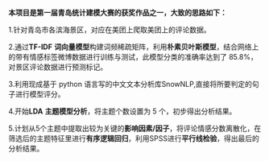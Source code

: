 **本项目是第一届青岛统计建模大赛的获奖作品之一，大致的思路如下：**

1.针对青岛市各滨海景区，对应在美团上爬取美团上的评论数据。

2.通过**TF-IDF** **词向量模型**构建词频稀疏矩阵，利用**朴素贝叶斯模型**，结合网络上的带有情感标签微博数据进行训练与测试，此模型分类的准确率达到了 85.8%，对景区评论数据进行预测标记。

3.利用现成基于 python 语言写的中文文本分析库SnowNLP,直接将所要判定的句子进行模型评分。

4.开始**LDA** **主题模型分析**，将主题个数设置为 5 个，初步得出分析结果。

5.计划从5个主题中提取出较为关键的**影响因素/因子**，将评论情感分数离散化，在筛选后的主题特征里进行**有序逻辑回归**，利用SPSS进行**平行线检验**，得出最后的分析结果。

